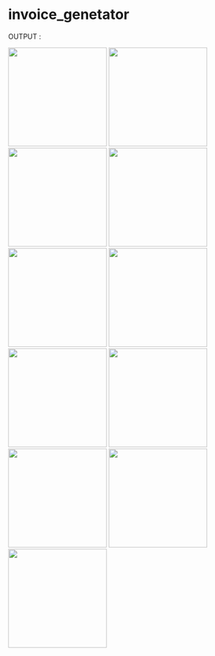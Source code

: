 # invoice_genetator 



OUTPUT :


<img src ="https://github.com/user-attachments/assets/2b1be9f3-5d24-4fa4-8ec9-c349875229ae" width="200px">

<img src ="https://github.com/user-attachments/assets/dd5c9ae4-f9c2-4af1-8774-8417444372a5" width="200">
<img src ="https://github.com/user-attachments/assets/727456af-8679-4561-8fdb-f401e196ab96" width="200">
<img src ="https://github.com/user-attachments/assets/571b21b3-8f60-4457-8d85-bce1b227c2bd" width="200">
<img src ="https://github.com/user-attachments/assets/ce951e9e-070e-4983-a475-de77dde3306f" width="200">
<img src ="https://github.com/user-attachments/assets/779ea61c-05e8-4bd4-bca9-0149eec5a26d" width="200">
<img src ="https://github.com/user-attachments/assets/e4f65b34-c82a-47e3-948e-10868e622fa1" width="200">
<img src ="https://github.com/user-attachments/assets/bf9ae0ac-6624-4731-9228-04c6d62717a4"width="200">
<img src ="https://github.com/user-attachments/assets/6b50c286-7962-4afb-afab-feff458fe3bd"width="200">
<img src ="https://github.com/user-attachments/assets/28b83c13-d7d7-4617-bc02-69d902cba3e1"width="200">
<img src ="https://github.com/user-attachments/assets/6391df96-0ccc-4858-8911-8ab9c49ede07"width="200">









